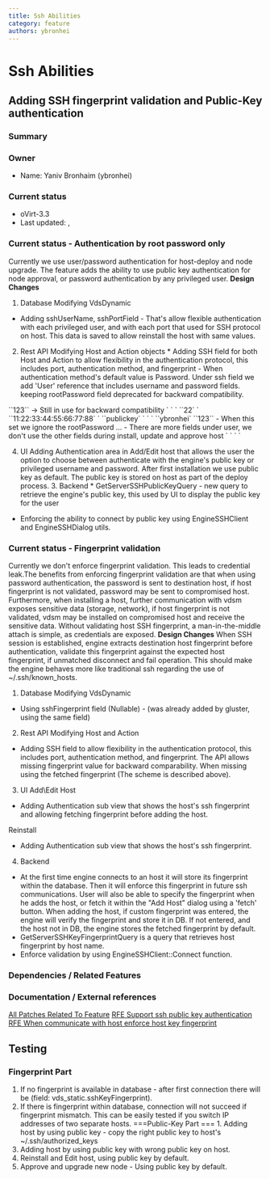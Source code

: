 ```yaml
---
title: Ssh Abilities
category: feature
authors: ybronhei
---
```


# Ssh Abilities

## Adding SSH fingerprint validation and Public-Key authentication

### Summary

### Owner

*   Name: Yaniv Bronhaim (ybronhei)

### Current status

*   oVirt-3.3
*   Last updated: ,

### Current status - Authentication by root password only

Currently we use user/password authentication for host-deploy and node upgrade. The feature adds the ability to use public key authentication for node approval, or password authentication by any privileged user.
**Design Changes**
1. Database
Modifying VdsDynamic

*   Adding sshUserName, sshPortField - That's allow flexible authentication with each privileged user, and with each port that used for SSH protocol on host. This data is saved to allow reinstall the host with same values.

2. Rest API
Modifying Host and Action objects
\* Adding SSH field for both Host and Action to allow flexibility in the authentication protocol, this includes port, authentication method, and fingerprint - When authentication method's default value is Password. Under ssh field we add 'User' reference that includes username and password fields. keeping rootPassword field deprecated for backward compatibility.

<host>
        `<rootPassword>`123`</rootPassword>` -> Still in use for backward compatibility
`  `<ssh>
`    `<port>`22`</port>
`    `<fingerprint>`11:22:33:44:55:66:77:88`</fingerprint>
`    `<authentication_method>`publickey`</authentication_method>
`    `<user>
`       `<user_name>`ybronhei`</user_name>
             `<password>`123`</password>` - When this set we ignore the rootPassword
             ... - There are more fields under user, we don't use the other fields during install, update and approve host
`    `</user>
` `</ssh>
</host>

4. UI
Adding Authentication area in Add/Edit host that allows the user the option to choose between authenticate with the engine's public key or privileged username and password. After first installation we use public key as default. The public key is stored on host as part of the deploy process. 3. Backend
\* GetServerSSHPublicKeyQuery - new query to retrieve the engine's public key, this used by UI to display the public key for the user

*   Enforcing the ability to connect by public key using EngineSSHClient and EngineSSHDialog utils.

### Current status - Fingerprint validation

Currently we don't enforce fingerprint validation. This leads to credential leak.The benefits from enforcing fingerprint validation are that when using password authentication, the password is sent to destination host, if host fingerprint is not validated, password may be sent to compromised host. Furthermore, when installing a host, further communication with vdsm exposes sensitive data (storage, network), if host fingerprint is not validated, vdsm may be installed on compromised host and receive the sensitive data. Without validating host SSH fingerprint, a man-in-the-middle attach is simple, as credentials are exposed.
**Design Changes**
When SSH session is established, engine extracts destination host fingerprint before authentication, validate this fingerprint against the expected host fingerprint, if unmatched disconnect and fail operation. This should make the engine behaves more like traditional ssh regarding the use of ~/.ssh/known_hosts.
1. Database
Modifying VdsDynamic

*   Using sshFingerprint field (Nullable) - (was already added by gluster, using the same field)

2. Rest API
Modifying Host and Action

*   Adding SSH field to allow flexibility in the authentication protocol, this includes port, authentication method, and fingerprint. The API allows missing fingerprint value for backward comparability. When missing using the fetched fingerprint (The scheme is described above).

3. UI
Add\\Edit Host

*   Adding Authentication sub view that shows the host's ssh fingerprint and allowing fetching fingerprint before adding the host.

Reinstall

*   Adding Authentication sub view that shows the host's ssh fingerprint.

4. Backend

*   At the first time engine connects to an host it will store its fingerprint within the database. Then it will enforce this fingerprint in future ssh communications. User will also be able to specify the fingerprint when he adds the host, or fetch it within the "Add Host" dialog using a 'fetch' button. When adding the host, if custom fingerprint was entered, the engine will verify the fingerprint and store it in DB. If not entered, and the host not in DB, the engine stores the fetched fingerprint by default.
*   GetServerSSHKeyFingerprintQuery is a query that retrieves host fingerprint by host name.
*   Enforce validation by using EngineSSHClient::Connect function.

### Dependencies / Related Features

### Documentation / External references

[All Patches Related To Feature](http://gerrit.ovirt.org/#/q/status:merged+project:ovirt-engine+branch:master+topic:auth_ssh,n,z)
[RFE Support ssh public key authentication](https://bugzilla.redhat.com/show_bug.cgi?id=962162)
[RFE When communicate with host enforce host key fingerprint](https://bugzilla.redhat.com/show_bug.cgi?id=848072)

## Testing

### Fingerprint Part

1. If no fingerprint is available in database - after first connection there will be (field: vds_static.sshKeyFingerprint).
2. If there is fingerprint within database, connection will not succeed if fingerprint mismatch. This can be easily tested if you switch IP addresses of two separate hosts.
===Public-Key Part === 1. Adding host by using public key - copy the right public key to host's ~/.ssh/authorized_keys
2. Adding host by using public key with wrong public key on host.
3. Reinstall and Edit host, using public key by default.
4. Approve and upgrade new node - Using public key by default.

